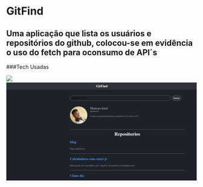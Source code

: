 # GitFind

## Uma aplicação que lista os usuários e repositórios do github, colocou-se em evidência o uso do fetch para oconsumo de API´s

###Tech Usadas


<img src="https://img.shields.io/badge/React-20232A?style=for-the-badge&logo=react&logoColor=61DAFB"/>

<img src="src/assets/transferir.png"/>
